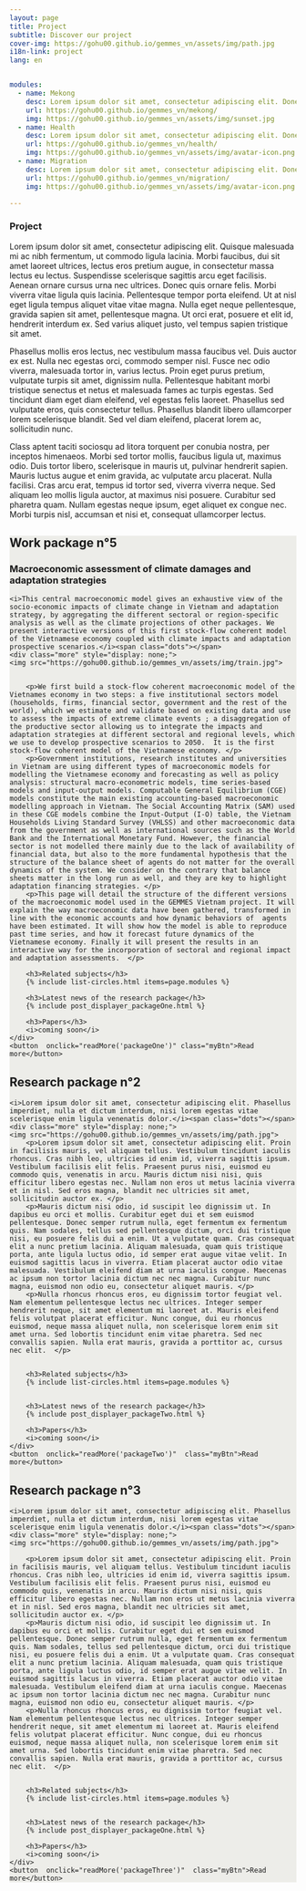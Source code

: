 ```yaml
---
layout: page
title: Project
subtitle: Discover our project
cover-img: https://gohu00.github.io/gemmes_vn/assets/img/path.jpg
i18n-link: project
lang: en


modules:
  - name: Mekong
    desc: Lorem ipsum dolor sit amet, consectetur adipiscing elit. Donec sed sapien dignissim, consectetur tellus ultrices, ultricies orci.
    url: https://gohu00.github.io/gemmes_vn/mekong/
    img: https://gohu00.github.io/gemmes_vn/assets/img/sunset.jpg
  - name: Health
    desc: Lorem ipsum dolor sit amet, consectetur adipiscing elit. Donec sed sapien dignissim, consectetur tellus ultrices, ultricies orci.
    url: https://gohu00.github.io/gemmes_vn/health/
    img: https://gohu00.github.io/gemmes_vn/assets/img/avatar-icon.png
  - name: Migration
    desc: Lorem ipsum dolor sit amet, consectetur adipiscing elit. Donec sed sapien dignissim, consectetur tellus ultrices, ultricies orci.
    url: https://gohu00.github.io/gemmes_vn/migration/
    img: https://gohu00.github.io/gemmes_vn/assets/img/avatar-icon.png

---
```



<style>
#more {display: none;}

.myBtn {
  background-color: #da291c;
  border: none;
  color: white;
  padding: 5px 3px;
  text-align: center;
  text-decoration: none;
  display: inline-block;
  font-size: 16px;
  margin: 4px 2px;
  cursor: pointer;
}


.card {
background-color: #edede9;
}
</style>

### Project


Lorem ipsum dolor sit amet, consectetur adipiscing elit. Quisque malesuada mi ac nibh fermentum, ut commodo ligula lacinia. Morbi faucibus, dui sit amet laoreet ultrices, lectus eros pretium augue, in consectetur massa lectus eu lectus. Suspendisse scelerisque sagittis arcu eget facilisis. Aenean ornare cursus urna nec ultrices. Donec quis ornare felis. Morbi viverra vitae ligula quis lacinia. Pellentesque tempor porta eleifend. Ut at nisl eget ligula tempus aliquet vitae vitae magna. Nulla eget neque pellentesque, gravida sapien sit amet, pellentesque magna. Ut orci erat, posuere et elit id, hendrerit interdum ex. Sed varius aliquet justo, vel tempus sapien tristique sit amet.

Phasellus mollis eros lectus, nec vestibulum massa faucibus vel. Duis auctor ex est. Nulla nec egestas orci, commodo semper nisl. Fusce nec odio viverra, malesuada tortor in, varius lectus. Proin eget purus pretium, vulputate turpis sit amet, dignissim nulla. Pellentesque habitant morbi tristique senectus et netus et malesuada fames ac turpis egestas. Sed tincidunt diam eget diam eleifend, vel egestas felis laoreet. Phasellus sed vulputate eros, quis consectetur tellus. Phasellus blandit libero ullamcorper lorem scelerisque blandit. Sed vel diam eleifend, placerat lorem ac, sollicitudin nunc.

Class aptent taciti sociosqu ad litora torquent per conubia nostra, per inceptos himenaeos. Morbi sed tortor mollis, faucibus ligula ut, maximus odio. Duis tortor libero, scelerisque in mauris ut, pulvinar hendrerit sapien. Mauris luctus augue et enim gravida, ac vulputate arcu placerat. Nulla facilisi. Cras arcu erat, tempus id tortor sed, viverra viverra neque. Sed aliquam leo mollis ligula auctor, at maximus nisi posuere. Curabitur sed pharetra quam. Nullam egestas neque ipsum, eget aliquet ex congue nec. Morbi turpis nisl, accumsan et nisi et, consequat ullamcorper lectus. 




<!-- Passer chaque package en include -->
<div id="package1" class="card" data-package="packageOne">
	<h2>Work package n°5 </h2>
	<h3>Macroeconomic assessment of climate damages and adaptation strategies</h3>

	<i>This central macroeconomic model gives an exhaustive view of the socio-economic impacts of climate change in Vietnam and adaptation strategy, by aggregating the different sectoral or region-specific analysis as well as the climate projections of other packages. We present interactive versions of this first stock-flow coherent model of the Vietnamese economy coupled with climate impacts and adaptation prospective scenarios.</i><span class="dots"></span>
	<div class="more" style="display: none;">
	<img src="https://gohu00.github.io/gemmes_vn/assets/img/train.jpg">


		<p>We first build a stock-flow coherent macroeconomic model of the Vietnames economy in two steps: a five institutional sectors model (households, firms, financial sector, government and the rest of the world), which we estimate and validate based on existing data and use to assess the impacts of extreme climate events ; a disaggregation of the productive sector allowing us to integrate the impacts and adaptation strategies at different sectoral and regional levels, which we use to develop prospective scenarios to 2050.  It is the first stock-flow coherent model of the Vietnamese economy. </p>
		<p>Government institutions, research institutes and universities in Vietnam are using different types of macroeconomic models for modelling the Vietnamese economy and forecasting as well as policy analysis: structural macro-econometric models, time series-based models and input-output models. Computable General Equilibrium (CGE) models constitute the main existing accounting-based macroeconomic modelling approach in Vietnam. The Social Accounting Matrix (SAM) used in these CGE models combine the Input-Output (I-O) table, the Vietnam Households Living Standard Survey (VHLSS) and other macroeconomic data from the government as well as international sources such as the World Bank and the International Monetary Fund. However, the financial sector is not modelled there mainly due to the lack of availability of financial data, but also to the more fundamental hypothesis that the structure of the balance sheet of agents do not matter for the overall dynamics of the system. We consider on the contrary that balance sheets matter in the long run as well, and they are key to highlight adaptation financing strategies. </p>
		<p>This page will detail the structure of the different versions of the macroeconomic model used in the GEMMES Vietnam project. It will explain the way macroeconomic data have been gathered, transformed in line with the economic accounts and how dynamic behaviors of  agents have been estimated. It will show how the model is able to reproduce past time series, and how it forecast future dynamics of the Vietnamese economy. Finally it will present the results in an interactive way for the incorporation of sectoral and regional impact and adaptation assessments.  </p>		
		
		<h3>Related subjects</h3>
		{% include list-circles.html items=page.modules %} 
		
		<h3>Latest news of the research package</h3>
		{% include post_displayer_packageOne.html %}
	
		<h3>Papers</h3>
		<i>coming soon</i>
	</div>
	<button  onclick="readMore('packageOne')" class="myBtn">Read more</button>  





<div id="package2" class="card" data-package="packageTwo">
	<h2>Research package n°2</h2>

	<i>Lorem ipsum dolor sit amet, consectetur adipiscing elit. Phasellus imperdiet, nulla et dictum interdum, nisi lorem egestas vitae scelerisque enim ligula venenatis dolor.</i><span class="dots"></span>
	<div class="more" style="display: none;">
	<img src="https://gohu00.github.io/gemmes_vn/assets/img/path.jpg">
		<p>Lorem ipsum dolor sit amet, consectetur adipiscing elit. Proin in facilisis mauris, vel aliquam tellus. Vestibulum tincidunt iaculis rhoncus. Cras nibh leo, ultricies id enim id, viverra sagittis ipsum. Vestibulum facilisis elit felis. Praesent purus nisi, euismod eu commodo quis, venenatis in arcu. Mauris dictum nisi nisi, quis efficitur libero egestas nec. Nullam non eros ut metus lacinia viverra et in nisl. Sed eros magna, blandit nec ultricies sit amet, sollicitudin auctor ex. </p>
		<p>Mauris dictum nisi odio, id suscipit leo dignissim ut. In dapibus eu orci et mollis. Curabitur eget dui et sem euismod pellentesque. Donec semper rutrum nulla, eget fermentum ex fermentum quis. Nam sodales, tellus sed pellentesque dictum, orci dui tristique nisi, eu posuere felis dui a enim. Ut a vulputate quam. Cras consequat elit a nunc pretium lacinia. Aliquam malesuada, quam quis tristique porta, ante ligula luctus odio, id semper erat augue vitae velit. In euismod sagittis lacus in viverra. Etiam placerat auctor odio vitae malesuada. Vestibulum eleifend diam at urna iaculis congue. Maecenas ac ipsum non tortor lacinia dictum nec nec magna. Curabitur nunc magna, euismod non odio eu, consectetur aliquet mauris. </p>
		<p>Nulla rhoncus rhoncus eros, eu dignissim tortor feugiat vel. Nam elementum pellentesque lectus nec ultrices. Integer semper hendrerit neque, sit amet elementum mi laoreet at. Mauris eleifend felis volutpat placerat efficitur. Nunc congue, dui eu rhoncus euismod, neque massa aliquet nulla, non scelerisque lorem enim sit amet urna. Sed lobortis tincidunt enim vitae pharetra. Sed nec convallis sapien. Nulla erat mauris, gravida a porttitor ac, cursus nec elit.  </p>		

		
		<h3>Related subjects</h3>
		{% include list-circles.html items=page.modules %} 


		<h3>Latest news of the research package</h3>
		{% include post_displayer_packageTwo.html %}
	
		<h3>Papers</h3>
		<i>coming soon</i>
	</div>	
	<button  onclick="readMore('packageTwo')"  class="myBtn">Read more</button>  





<div id="package3" class="card" data-package="packageThree">
	<h2>Research package n°3</h2>

	<i>Lorem ipsum dolor sit amet, consectetur adipiscing elit. Phasellus imperdiet, nulla et dictum interdum, nisi lorem egestas vitae scelerisque enim ligula venenatis dolor.</i><span class="dots"></span>
	<div class="more" style="display: none;">
	<img src="https://gohu00.github.io/gemmes_vn/assets/img/path.jpg">
		
		<p>Lorem ipsum dolor sit amet, consectetur adipiscing elit. Proin in facilisis mauris, vel aliquam tellus. Vestibulum tincidunt iaculis rhoncus. Cras nibh leo, ultricies id enim id, viverra sagittis ipsum. Vestibulum facilisis elit felis. Praesent purus nisi, euismod eu commodo quis, venenatis in arcu. Mauris dictum nisi nisi, quis efficitur libero egestas nec. Nullam non eros ut metus lacinia viverra et in nisl. Sed eros magna, blandit nec ultricies sit amet, sollicitudin auctor ex. </p>
		<p>Mauris dictum nisi odio, id suscipit leo dignissim ut. In dapibus eu orci et mollis. Curabitur eget dui et sem euismod pellentesque. Donec semper rutrum nulla, eget fermentum ex fermentum quis. Nam sodales, tellus sed pellentesque dictum, orci dui tristique nisi, eu posuere felis dui a enim. Ut a vulputate quam. Cras consequat elit a nunc pretium lacinia. Aliquam malesuada, quam quis tristique porta, ante ligula luctus odio, id semper erat augue vitae velit. In euismod sagittis lacus in viverra. Etiam placerat auctor odio vitae malesuada. Vestibulum eleifend diam at urna iaculis congue. Maecenas ac ipsum non tortor lacinia dictum nec nec magna. Curabitur nunc magna, euismod non odio eu, consectetur aliquet mauris. </p>
		<p>Nulla rhoncus rhoncus eros, eu dignissim tortor feugiat vel. Nam elementum pellentesque lectus nec ultrices. Integer semper hendrerit neque, sit amet elementum mi laoreet at. Mauris eleifend felis volutpat placerat efficitur. Nunc congue, dui eu rhoncus euismod, neque massa aliquet nulla, non scelerisque lorem enim sit amet urna. Sed lobortis tincidunt enim vitae pharetra. Sed nec convallis sapien. Nulla erat mauris, gravida a porttitor ac, cursus nec elit.  </p>		

		
		<h3>Related subjects</h3>
		{% include list-circles.html items=page.modules %} 


		<h3>Latest news of the research package</h3>
		{% include post_displayer_packageOne.html %}
	
		<h3>Papers</h3>
		<i>coming soon</i>
	</div>
	<button  onclick="readMore('packageThree')"  class="myBtn">Read more</button>  




<script>
function readMore(package) {
    let dots = document.querySelector(`.card[data-package="${package}"] .dots`);
    let moreText = document.querySelector(`.card[data-package="${package}"] .more`); 
    let btnText = document.querySelector(`.card[data-package="${package}"] .myBtn`);

    if (dots.style.display === "none") {
        dots.style.display = "inline-block";
        btnText.textContent = "Read more";
        moreText.style.display = "none";
    } else {
        dots.style.display = "none";
        btnText.textContent = "Read less"; 
        moreText.style.display = "inline-block";
    }
}
</script>
